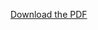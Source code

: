 [Download the PDF]([https://example.com/your-file.pdf](https://drive.google.com/file/d/1Jfq7JmHWpzRTcdr87qtJTSyxG8vBCiC-/view?usp=sharing))
